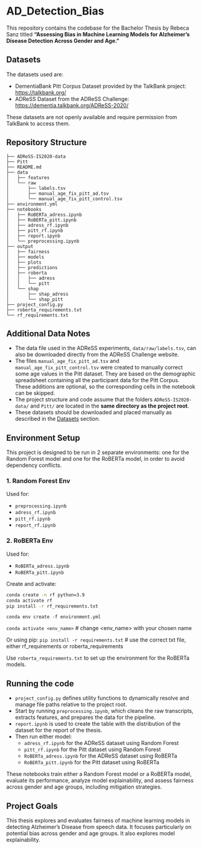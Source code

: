 # AD_Detection_Bias

This repository contains the codebase for the Bachelor Thesis by Rebeca Sanz titled **“Assessing Bias in Machine Learning Models for Alzheimer’s Disease Detection Across Gender and Age.”**

## Datasets
The datasets used are: 
- DementiaBank Pitt Corpus Dataset provided by the TalkBank project: https://talkbank.org/
- ADReSS Dataset from the ADReSS Challenge: https://dementia.talkbank.org/ADReSS-2020/

These datasets are not openly available and require permission from TalkBank to access them. 


## Repository Structure
```
├── ADReSS-IS2020-data
├── Pitt
├── README.md
├── data
│   ├── features
│   └── raw
│       ├── labels.tsv
│       ├── manual_age_fix_pitt_ad.tsv
│       └── manual_age_fix_pitt_control.tsv
├── environment.yml
├── notebooks
│   ├── RoBERTa_adress.ipynb
│   ├── RoBERTa_pitt.ipynb
│   ├── adress_rf.ipynb
│   ├── pitt_rf.ipynb
│   ├── report.ipynb
│   └── preprocessing.ipynb
├── output
│   ├── fairness
│   ├── models
│   ├── plots
│   ├── predictions
│   ├── roberta
│   │   ├── adress
│   │   └── pitt
│   └── shap
│       ├── shap_adress
│       └── shap_pitt
├── project_config.py
├── roberta_requirements.txt
└── rf_requirements.txt
```

## Additional Data Notes 
- The data file used in the ADReSS experiments, `data/raw/labels.tsv`, can also be downloaded directly from the ADReSS Challenge website. 
- The files `manual_age_fix_pitt_ad.tsv` and `manual_age_fix_pitt_control.tsv` were created to manually correct some age values in the Pitt dataset. They are based on the demographic spreadsheet containing all the participant data for the Pitt Corpus. These additions are optional, so the corresponding cells in the notebook can be skipped. 
- The project structure and code assume that the folders `ADReSS-IS2020-data/` and `Pitt/` are located in the **same directory as the project root**.
- These datasets should be downloaded and placed manually as described in the [Datasets](#datasets) section.




## Environment Setup

This project is designed to be run in 2 separate environments: one for the Random Forest model and one for the RoBERTa model, in order to avoid dependency conflicts. 

### 1. Random Forest Env

Used for:
- `preprocessing.ipynb`
- `adress_rf.ipynb`
- `pitt_rf.ipynb`
- `report_rf.ipynb`

### 2. RoBERTa Env

Used for:
- `RoBERTa_adress.ipynb`
- `RoBERTa_pitt.ipynb`

Create and activate:
```bash
conda create -n rf python=3.9
conda activate rf
pip install -r rf_requirements.txt
```

```conda env create -f environment.yml``` 

```conda activate <env_name>```  # change <env_name> with your chosen name


Or using pip:
```pip install -r requirements.txt``` # use the correct txt file, either rf_requirements or roberta_requirements

Use ```roberta_requirements.txt``` to set up the environment for the RoBERTa models. 

## Running the code

- `project_config.py` defines utility functions to dynamically resolve and manage file paths relative to the project root. 
- Start by running `preprocessing.ipynb`, which cleans the raw transcripts, extracts features, and prepares the data for the pipeline. 
- `report.ipynb` is used to create the table with the distribution of the dataset for the report of the thesis.
- Then run either model:
    - `adress_rf.ipynb` for the ADReSS dataset using Random Forest
    - `pitt_rf.ipynb` for the Pitt dataset using Random Forest
    - `RoBERTa_adress.ipynb` for the ADReSS dataset using RoBERTa
    - `RoBERTa_pitt.ipynb` for the Pitt dataset using RoBERTa

These notebooks train either a Random Forest model or a RoBERTa model, evaluate its performance, analyze model explainability, and assess fairness across gender and age groups, including mitigation strategies. 

## Project Goals
This thesis explores and evaluates fairness of machine learning models in detecting Alzheimer’s Disease from speech data. It focuses particularly on potential bias across gender and age groups. It also explores model explainability.